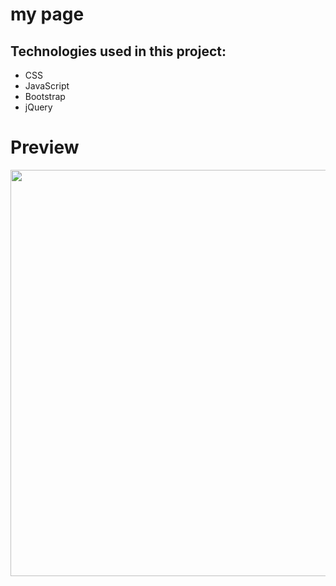 # my page


## Technologies used in this project:
* CSS
* JavaScript
* Bootstrap
* jQuery


# Preview

<a href="https://media.giphy.com/media/S6YOLuamUs6LwnU92z/giphy.gif"><img src="https://media.giphy.com/media/S6YOLuamUs6LwnU92z/giphy.gif" width="650"></a>
